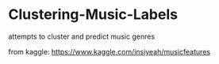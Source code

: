 # Clustering-Music-Labels
attempts to cluster and predict music genres

from kaggle:
https://www.kaggle.com/insiyeah/musicfeatures
